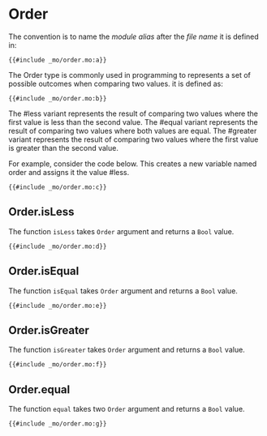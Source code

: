 # Order
The convention is to name the *module alias* after the *file name* it is defined in:

```motoko
{{#include _mo/order.mo:a}}
```


The Order type is commonly used in programming to represents a set of possible outcomes when comparing two values. 
it is defined as:

```motoko
{{#include _mo/order.mo:b}}
```
The #less variant represents the result of comparing two values where the first value is less than the second value. 
The #equal variant represents the result of comparing two values where both values are equal. 
The #greater variant represents the result of comparing two values where the first value is greater than the second value.

For example, consider the code below. This creates a new variable named order and assigns it the value #less.

```motoko
{{#include _mo/order.mo:c}}
```
## Order.isLess
The function `isLess` takes `Order` argument and returns a `Bool` value. 

```motoko
{{#include _mo/order.mo:d}}
```
## Order.isEqual
The function `isEqual` takes `Order` argument and returns a `Bool` value. 

```motoko
{{#include _mo/order.mo:e}}
```
## Order.isGreater
The function `isGreater` takes `Order` argument and returns a `Bool` value. 

```motoko
{{#include _mo/order.mo:f}}
```
## Order.equal
The function `equal` takes two `Order` argument and returns a `Bool` value. 

```motoko
{{#include _mo/order.mo:g}}
```
